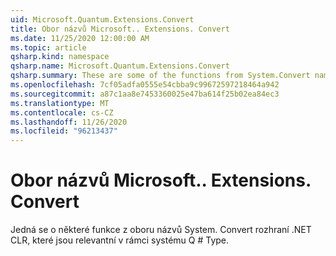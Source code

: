 ```yaml
---
uid: Microsoft.Quantum.Extensions.Convert
title: Obor názvů Microsoft.. Extensions. Convert
ms.date: 11/25/2020 12:00:00 AM
ms.topic: article
qsharp.kind: namespace
qsharp.name: Microsoft.Quantum.Extensions.Convert
qsharp.summary: These are some of the functions from System.Convert namespace of .NET CLR that are relevant within Q# type system.
ms.openlocfilehash: 7cf05adfa0555e54cbba9c99672597218464a942
ms.sourcegitcommit: a87c1aa8e7453360025e47ba614f25b02ea84ec3
ms.translationtype: MT
ms.contentlocale: cs-CZ
ms.lasthandoff: 11/26/2020
ms.locfileid: "96213437"
---
```

# <a name="microsoftquantumextensionsconvert-namespace"></a>Obor názvů Microsoft.. Extensions. Convert

Jedná se o některé funkce z oboru názvů System. Convert rozhraní .NET CLR, které jsou relevantní v rámci systému Q # Type.

